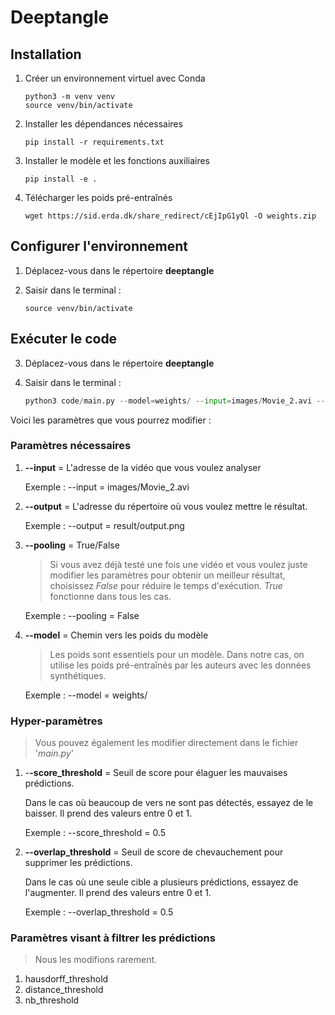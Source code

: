 # Deeptangle

## Installation

1. Créer un environnement virtuel avec Conda

   ```shell
   python3 -m venv venv
   source venv/bin/activate
   ```

2. Installer les dépendances nécessaires 

   ```shell
   pip install -r requirements.txt
   ```

3. Installer le modèle et les fonctions auxiliaires

   ```shell
   pip install -e .
   ```

4. Télécharger les poids pré-entraînés

   ```shell
   wget https://sid.erda.dk/share_redirect/cEjIpG1yQl -O weights.zip
   ```

## Configurer l'environnement

1. Déplacez-vous dans le répertoire **deeptangle**
2. Saisir dans le terminal : 

   ```shell
   source venv/bin/activate
   ```



## Exécuter le code

3. Déplacez-vous dans le répertoire **deeptangle**
4. Saisir dans le terminal : 

   ```python
   python3 code/main.py --model=weights/ --input=images/Movie_2.avi --pooling=True
   ```


Voici les paramètres que vous pourrez modifier :

### Paramètres nécessaires

1. **--input** = L'adresse de la vidéo que vous voulez analyser

   Exemple : --input = images/Movie_2.avi 


2. **--output** = L'adresse du répertoire où vous voulez mettre le résultat.

   Exemple : --output = result/output.png
   

3. **--pooling** = True/False 

   > Si vous avez déjà testé une fois une vidéo et vous voulez juste modifier les paramètres pour obtenir un meilleur résultat, choisissez *False* pour réduire le temps d'exécution.
   > *True* fonctionne dans tous les cas. 

   Exemple : --pooling = False 


4. **--model** = Chemin vers les poids du modèle

   > Les poids sont essentiels pour un modèle. Dans notre cas, on utilise les poids pré-entraînés par les auteurs avec les données synthétiques.

   Exemple : --model = weights/

   


### Hyper-paramètres
> Vous pouvez également les modifier directement dans le fichier '*main.py*'

1. -**-score_threshold** = Seuil de score pour élaguer les mauvaises prédictions.

   Dans le cas où beaucoup de vers ne sont pas détectés, essayez de le baisser. Il prend des valeurs entre 0 et 1.

   Exemple : --score_threshold = 0.5
 

2. **--overlap_threshold** = Seuil de score de chevauchement pour supprimer les prédictions.

   Dans le cas où une seule cible a plusieurs prédictions, essayez de l'augmenter. Il prend des valeurs entre 0 et 1.

   Exemple : --overlap_threshold = 0.5

   


### Paramètres visant à filtrer les prédictions

> Nous les modifions rarement.

   1. hausdorff_threshold
   2. distance_threshold
   3. nb_threshold

